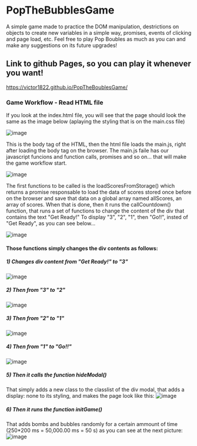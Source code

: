 # PopTheBubblesGame
A simple game made to practice the DOM manipulation, destrictions on objects to create new variables in a simple way, promises, events of clicking  and page load, etc. Feel free to play Pop Boubles as much as you can and make any suggestions on its future upgrades!

## Link to github Pages, so you can play it whenever you want!
https://victor1822.github.io/PopTheBoublesGame/

### Game Workflow - Read HTML file

If you look at the index.html file, you will see that the page should look the same as the image below (aplaying the styling that is on the main.css file)

![image](https://user-images.githubusercontent.com/30930332/86826468-2a2d5580-c067-11ea-8e0b-eccdc94485f4.png)

This is the body tag of the HTML, then the html file loads the main.js, right after loading the body tag on the browser. The main.js faile has our javascript funcions and function calls, promises and so on... that will make the game workflow start.

![image](https://user-images.githubusercontent.com/30930332/86827548-804ec880-c068-11ea-829e-b77c40bc8772.png)

The first functions to be called  is the loadScoresFromStorage() which returns a promise responsable to load the data of scores stored once before on the browser and save that data on a global array named allScores, an array of scores. When that is done, then it runs the callCountdown() function, that runs a set of functions to change the content of the div that contains the text "Get Ready!" To display "3", "2", "1", then "Go!!", insted of "Get Ready", as you can see below... 

![image](https://user-images.githubusercontent.com/30930332/86829749-2a2f5480-c06b-11ea-857e-8b56f416fbe3.png)

#### Those functions simply changes the div contents as follows: 

##### 1) Changes div content from "Get Ready!" to "3"
![image](https://user-images.githubusercontent.com/30930332/86830056-8eeaaf00-c06b-11ea-8279-cbd7ac36d52b.png)

##### 2) Then from "3" to "2"
![image](https://user-images.githubusercontent.com/30930332/86830297-e8eb7480-c06b-11ea-91f6-3772f483cf4a.png)

##### 3) Then from "2" to "1"
![image](https://user-images.githubusercontent.com/30930332/86830490-2223e480-c06c-11ea-8944-dfcbdfe4dcf3.png)

##### 4) Then from "1" to "Go!!"
![image](https://user-images.githubusercontent.com/30930332/86830903-a4140d80-c06c-11ea-8e35-86ac4ac9c0b0.png)

##### 5) Then it calls the function hideModal()
That simply adds a new class to the classlist of the div modal, that adds a display: none to its styling, and makes the page look like this:
![image](https://user-images.githubusercontent.com/30930332/86831871-d70ad100-c06d-11ea-8405-d50198754b6c.png)

##### 6) Then it runs the function initGame()
That adds bombs and bubbles randomly for a certain ammount of time (250*200 ms = 50,000.00 ms = 50 s) as you can see at the next picture:
![image](https://user-images.githubusercontent.com/30930332/86833499-f99de980-c06f-11ea-9728-ba988d1a43f3.png)